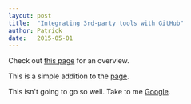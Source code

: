 ```yaml
---
layout: post
title:  "Integrating 3rd-party tools with GitHub"
author: Patrick
date:   2015-05-01
---
```

Check out [this page](https://github.com/integrations) for an overview.

This is a simple addition to the [page](http://www.google.com).

This isn't going to go so well.  Take to me [Google](http://www.google.commmmm).

